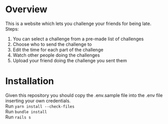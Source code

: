 # Overview

This is a website which lets you challenge your friends for being late.  
Steps:  
1. You can select a challenge from a pre-made list of challenges  
2. Choose who to send the challenge to  
3. Edit the time for each part of the challenge  
4. Watch other people doing the challenges  
5. Upload your friend doing the challenge you sent them

# Installation

Given this repository you should copy the .env.sample file into the .env file inserting your own credentials.  
Run `yarn install --check-files`  
Run `bundle install`  
Run `rails s`  
